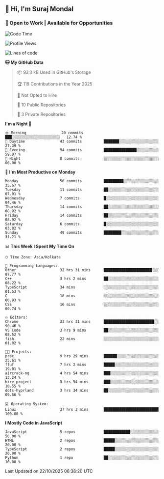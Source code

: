 ## 👋 Hi, I'm Suraj Mondal
### 🚀 Open to Work | Available for Opportunities

<!--START_SECTION:waka-->
![Code Time](http://img.shields.io/badge/Code%20Time-108%20hrs%2048%20mins-blue)

![Profile Views](http://img.shields.io/badge/Profile%20Views-1-blue)

![Lines of code](https://img.shields.io/badge/From%20Hello%20World%20I%27ve%20Written-100.3%20thousand%20lines%20of%20code-blue)

**🐱 My GitHub Data** 

> 📦 93.0 kB Used in GitHub's Storage 
 > 
> 🏆 118 Contributions in the Year 2025
 > 
> 🚫 Not Opted to Hire
 > 
> 📜 10 Public Repositories 
 > 
> 🔑 3 Private Repositories 
 > 
**I'm a Night 🦉** 

```text
🌞 Morning                20 commits          ███░░░░░░░░░░░░░░░░░░░░░░   12.74 % 
🌆 Daytime                43 commits          ███████░░░░░░░░░░░░░░░░░░   27.39 % 
🌃 Evening                94 commits          ███████████████░░░░░░░░░░   59.87 % 
🌙 Night                  0 commits           ░░░░░░░░░░░░░░░░░░░░░░░░░   00.00 % 
```
📅 **I'm Most Productive on Monday** 

```text
Monday                   56 commits          █████████░░░░░░░░░░░░░░░░   35.67 % 
Tuesday                  11 commits          ██░░░░░░░░░░░░░░░░░░░░░░░   07.01 % 
Wednesday                7 commits           █░░░░░░░░░░░░░░░░░░░░░░░░   04.46 % 
Thursday                 14 commits          ██░░░░░░░░░░░░░░░░░░░░░░░   08.92 % 
Friday                   14 commits          ██░░░░░░░░░░░░░░░░░░░░░░░   08.92 % 
Saturday                 6 commits           █░░░░░░░░░░░░░░░░░░░░░░░░   03.82 % 
Sunday                   49 commits          ████████░░░░░░░░░░░░░░░░░   31.21 % 
```


📊 **This Week I Spent My Time On** 

```text
🕑︎ Time Zone: Asia/Kolkata

💬 Programming Languages: 
Other                    32 hrs 31 mins      ██████████████████████░░░   87.77 % 
C++                      3 hrs 2 mins        ██░░░░░░░░░░░░░░░░░░░░░░░   08.22 % 
TypeScript               34 mins             ░░░░░░░░░░░░░░░░░░░░░░░░░   01.53 % 
C                        18 mins             ░░░░░░░░░░░░░░░░░░░░░░░░░   00.83 % 
CSS                      16 mins             ░░░░░░░░░░░░░░░░░░░░░░░░░   00.74 % 

🔥 Editors: 
Chrome                   33 hrs 31 mins      ███████████████████████░░   90.46 % 
VS Code                  3 hrs 9 mins        ██░░░░░░░░░░░░░░░░░░░░░░░   08.52 % 
fish                     22 mins             ░░░░░░░░░░░░░░░░░░░░░░░░░   01.02 % 

🐱‍💻 Projects: 
prac                     9 hrs 29 mins       ██████░░░░░░░░░░░░░░░░░░░   25.61 % 
ffuf                     7 hrs 2 mins        █████░░░░░░░░░░░░░░░░░░░░   19.01 % 
aircrack-ng              4 hrs 54 mins       ███░░░░░░░░░░░░░░░░░░░░░░   13.24 % 
hire-project             3 hrs 54 mins       ███░░░░░░░░░░░░░░░░░░░░░░   10.55 % 
dots-hyprland            3 hrs 34 mins       ██░░░░░░░░░░░░░░░░░░░░░░░   09.66 % 

💻 Operating System: 
Linux                    37 hrs 3 mins       █████████████████████████   100.00 % 
```

**I Mostly Code in JavaScript** 

```text
JavaScript               5 repos             ████████████░░░░░░░░░░░░░   50.00 % 
HTML                     2 repos             █████░░░░░░░░░░░░░░░░░░░░   20.00 % 
TypeScript               2 repos             █████░░░░░░░░░░░░░░░░░░░░   20.00 % 
Python                   1 repo              ██░░░░░░░░░░░░░░░░░░░░░░░   10.00 % 
```




 Last Updated on 22/10/2025 06:38:20 UTC
<!--END_SECTION:waka-->
